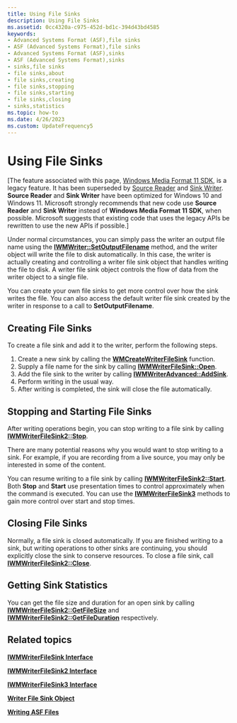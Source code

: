 ```yaml
---
title: Using File Sinks
description: Using File Sinks
ms.assetid: 0cc4320a-c975-452d-bd1c-394d43bd4585
keywords:
- Advanced Systems Format (ASF),file sinks
- ASF (Advanced Systems Format),file sinks
- Advanced Systems Format (ASF),sinks
- ASF (Advanced Systems Format),sinks
- sinks,file sinks
- file sinks,about
- file sinks,creating
- file sinks,stopping
- file sinks,starting
- file sinks,closing
- sinks,statistics
ms.topic: how-to
ms.date: 4/26/2023
ms.custom: UpdateFrequency5
---
```


# Using File Sinks

\[The feature associated with this page, [Windows Media Format 11 SDK](/windows/win32/wmformat/windows-media-format-11-sdk), is a legacy feature. It has been superseded by [Source Reader](/windows/win32/medfound/source-reader) and [Sink Writer](/windows/win32/medfound/sink-writer). **Source Reader** and **Sink Writer** have been optimized for Windows 10 and Windows 11. Microsoft strongly recommends that new code use **Source Reader** and **Sink Writer** instead of **Windows Media Format 11 SDK**, when possible. Microsoft suggests that existing code that uses the legacy APIs be rewritten to use the new APIs if possible.\]

Under normal circumstances, you can simply pass the writer an output file name using the [**IWMWriter::SetOutputFilename**](/previous-versions/windows/desktop/api/Wmsdkidl/nf-wmsdkidl-iwmwriter-setoutputfilename) method, and the writer object will write the file to disk automatically. In this case, the writer is actually creating and controlling a writer file sink object that handles writing the file to disk. A writer file sink object controls the flow of data from the writer object to a single file.

You can create your own file sinks to get more control over how the sink writes the file. You can also access the default writer file sink created by the writer in response to a call to **SetOutputFilename**.

## Creating File Sinks

To create a file sink and add it to the writer, perform the following steps.

1.  Create a new sink by calling the [**WMCreateWriterFileSink**](/previous-versions/windows/desktop/api/Wmsdkidl/nf-wmsdkidl-wmcreatewriterfilesink) function.
2.  Supply a file name for the sink by calling [**IWMWriterFileSink::Open**](/previous-versions/windows/desktop/api/Wmsdkidl/nf-wmsdkidl-iwmwriterfilesink-open).
3.  Add the file sink to the writer by calling [**IWMWriterAdvanced::AddSink**](/previous-versions/windows/desktop/api/Wmsdkidl/nf-wmsdkidl-iwmwriteradvanced-addsink).
4.  Perform writing in the usual way.
5.  After writing is completed, the sink will close the file automatically.

## Stopping and Starting File Sinks

After writing operations begin, you can stop writing to a file sink by calling [**IWMWriterFileSink2::Stop**](/previous-versions/windows/desktop/api/Wmsdkidl/nf-wmsdkidl-iwmwriterfilesink2-stop).

There are many potential reasons why you would want to stop writing to a sink. For example, if you are recording from a live source, you may only be interested in some of the content.

You can resume writing to a file sink by calling [**IWMWriterFileSink2::Start**](/previous-versions/windows/desktop/api/Wmsdkidl/nf-wmsdkidl-iwmwriterfilesink2-start). Both **Stop** and **Start** use presentation times to control approximately when the command is executed. You can use the [**IWMWriterFileSink3**](/previous-versions/windows/desktop/api/wmsdkidl/nn-wmsdkidl-iwmwriterfilesink3) methods to gain more control over start and stop times.

## Closing File Sinks

Normally, a file sink is closed automatically. If you are finished writing to a sink, but writing operations to other sinks are continuing, you should explicitly close the sink to conserve resources. To close a file sink, call [**IWMWriterFileSink2::Close**](/previous-versions/windows/desktop/api/Wmsdkidl/nf-wmsdkidl-iwmwriterfilesink2-close).

## Getting Sink Statistics

You can get the file size and duration for an open sink by calling [**IWMWriterFileSink2::GetFileSize**](/previous-versions/windows/desktop/api/Wmsdkidl/nf-wmsdkidl-iwmwriterfilesink2-getfilesize) and [**IWMWriterFileSink2::GetFileDuration**](/previous-versions/windows/desktop/api/Wmsdkidl/nf-wmsdkidl-iwmwriterfilesink2-getfileduration) respectively.

## Related topics

<dl> <dt>

[**IWMWriterFileSink Interface**](/previous-versions/windows/desktop/api/wmsdkidl/nn-wmsdkidl-iwmwriterfilesink)
</dt> <dt>

[**IWMWriterFileSink2 Interface**](/previous-versions/windows/desktop/api/wmsdkidl/nn-wmsdkidl-iwmwriterfilesink2)
</dt> <dt>

[**IWMWriterFileSink3 Interface**](/previous-versions/windows/desktop/api/wmsdkidl/nn-wmsdkidl-iwmwriterfilesink3)
</dt> <dt>

[**Writer File Sink Object**](writer-file-sink-object.md)
</dt> <dt>

[**Writing ASF Files**](writing-asf-files.md)
</dt> </dl>

 

 




